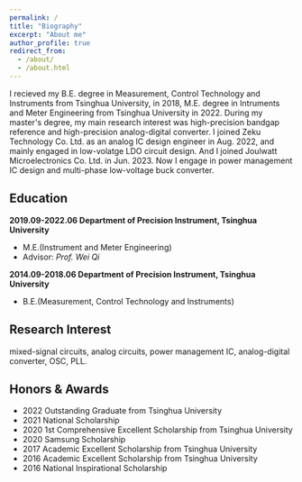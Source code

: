 ```yaml
---
permalink: /
title: "Biography"
excerpt: "About me"
author_profile: true
redirect_from: 
  - /about/
  - /about.html
---
```


I recieved my B.E. degree in Measurement, Control Technology and Instruments from Tsinghua University, in 2018, M.E. degree in Intruments and Meter Engineering from Tsinghua University in 2022. During my master's degree, my main research interest was high-precision bandgap reference and high-precision analog-digital converter. I joined Zeku Technology Co. Ltd. as an analog IC design engineer in Aug. 2022, and mainly engaged in low-volatge LDO circuit design. And I joined Joulwatt Microelectronics Co. Ltd. in Jun. 2023. Now I engage in power management IC design and multi-phase low-voltage buck converter.



Education
------
**2019.09-2022.06    Department of Precision Instrument, Tsinghua University**
- M.E.(Instrument and Meter Engineering)
- Advisor: _Prof. Wei Qi_

**2014.09-2018.06    Department of Precision Instrument, Tsinghua University**
- B.E.(Measurement, Control Technology and Instruments)


Research Interest
------
mixed-signal circuits, analog circuits, power management IC, analog-digital converter, OSC, PLL.


Honors & Awards
------
- 2022 Outstanding Graduate from Tsinghua University
- 2021 National Scholarship
- 2020 1st Comprehensive Excellent Scholarship from Tsinghua University
- 2020 Samsung Scholarship
- 2017 Academic Excellent Scholarship from Tsinghua University
- 2016 Academic Excellent Scholarship from Tsinghua University
- 2016 National Inspirational Scholarship

